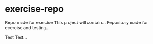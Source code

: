 # exercise-repo
Repo made for exercise
This project will contain...
Repository made for ecercise and testing...

Test
Test...

